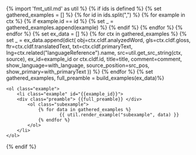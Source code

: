 {% import 'fmt_util.md' as util %}
{% if ids is defined %}
    {% set gathered_examples = [] %}
    {% for id in ids.split(",") %}
        {% for example in ctx %}
            {% if example.id == id %}
                {% set _ = gathered_examples.append(example) %}
            {% endif %}
        {% endfor %}
    {% endfor %}
    {% set ex_data = [] %}
    {% for ctx in gathered_examples %}
        {% set _ = ex_data.append(dict(
            obj=ctx.cldf.analyzedWord,
            gls=ctx.cldf.gloss,
            ftr=ctx.cldf.translatedText,
            txt=ctx.cldf.primaryText,
            lng=ctx.related("languageReference").name,
            src=util.get_src_string(ctx, source),
            ex_id=example_id or ctx.cldf.id,
            title=title,
            comment=comment,
            show_language=with_language,
            source_position=src_pos,
            show_primary=with_primaryText
            )) %}
    {% endfor %}
    {% set gathered_examples, full_preamble = build_examples(ex_data)%}
```{=html}
<ol class="example">
    <li class="example" id="{{example_id}}">
    <div class="preamble"> {{full_preamble}} </div>
        <ol class="subexample">
            {% for data in gathered_examples %}
                    {{ util.render_example("subexample", data) }}
            {% endfor %}
        </ol>
    </li>
</ol>
```
{% endif %}
